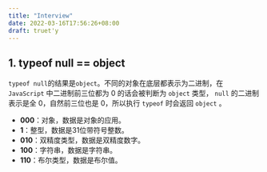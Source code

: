 ```yaml
---
title: "Interview"
date: 2022-03-16T17:56:26+08:00
draft: truet'y
---
```






## 1. typeof null == object



`typeof null`的结果是`object`。不同的对象在底层都表示为二进制，在 `JavaScript` 中二进制前三位都为 0 的话会被判断为 `object` 类型， `null` 的二进制表示是全 0，自然前三位也是 0，所以执行 `typeof` 时会返回 `object` 。

- **000**：对象，数据是对象的应用。
- **1**：整型，数据是31位带符号整数。
- **010**：双精度类型，数据是双精度数字。
- **100**：字符串，数据是字符串。
- **110**：布尔类型，数据是布尔值。



